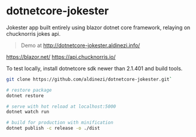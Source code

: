 # dotnetcore-jokester

Jokester app built entirely using blazor dotnet core framework, relaying on chucknorris jokes api.

>Demo at <http://dotnetcore-jokester.aldinezi.info/>

<https://blazor.net/>
<https://api.chucknorris.io/>

To test locally, install dotnetcore sdk newer than 2.1.401 and build tools.

``` bash
git clone https://github.com/aldinezi/dotnetcore-jokester.git`

# restore package
dotnet restore

# serve with hot reload at localhost:5000
dotnet watch run

# build for production with minification
dotnet publish -c release -o ./dist

```
